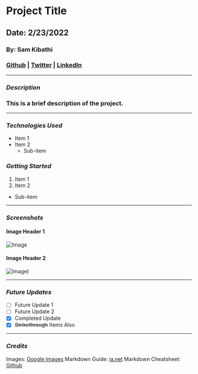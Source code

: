 # Project Title

## Date: 2/23/2022

### By: Sam Kibathi

### [Github](http://www.github.com) | [Twitter](http://www.twitter.com) | [LinkedIn](http://www.linkedin.com)

***

### ***Description***
### This is a brief description of the project.
***

### ***Technologies Used***
* Item 1
* Item 2
  * Sub-item

### ***Getting Started*** 
1. Item 1
2. Item 2
  * Sub-item
***

### ***Screenshots*** 
#### Image Header 1
![Image](https://d1q0twczwkl2ie.cloudfront.net/wp-content/uploads/2019/11/30624445_2031384813783830_665928700650323968_n-copy.jpg)

#### Image Header 2
![Image](https://media.self.com/photos/5f189b76c58e27c99fbef9e3/1:1/w_768,c_limit/blackberry-vanilla-french-toast.jpg))

***

### ***Future Updates***
- [ ] Future Update 1
- [ ] Future Update 2
- [x] Completed Update
- [x] ~~Strikethrough~~ Items Also

***

### ***Credits*** 
Images: [Google Images](https://www.google.com/search?q=food&rlz=1C1CHBF_enUS948US948&sxsrf=APq-WBuw_wno-ypd9u4u1B21pqR7wsro4g:1645703874850&source=lnms&tbm=isch&sa=X&ved=2ahUKEwjvlfbWpJj2AhXblIkEHSc3CJYQ_AUoAnoECAIQBA&biw=1536&bih=775&dpr=1.25#imgrc=AgwfcXspMY9W2M)
Markdown Guide: [ia.net](https://github.com/kibathi218/u1_hw_markdown)
Markdown Cheatsheet: [Github](https://github.com/)
